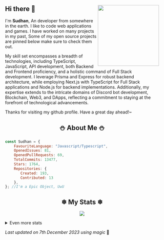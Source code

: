 ## Hi there 👋 <img align="right" src="https://avatars.githubusercontent.com/u/55418697?v=4" width="200" />
I'm **Sudhan**, An developer from somewhere in the earth. I like to code web applications and games. I have worked on many projects in my past, Some of my open source projects are pinned below make sure to check them out.

My skill set encompasses a breadth of technologies, including TypeScript, JavaScript, API development, both Backend and Frontend proficiency, and a holistic command of Full Stack development. I leverage Prisma and Express for robust backend architecture, while employing Next.js with TypeScript for Full Stack applications and Node.js for backend implementations. Additionally, my expertise extends to the intricate domains of Discord bot development, Blockchain, Web3, and DApps, reflecting a commitment to staying at the forefront of technological advancements.
  
Thanks for visiting my github profile. Have a great day ahead!~
  
<h2 align="center"> ⛄ About Me ⛄</h2>

```js
const Sudhan = {
    FavouriteLanguage: "Javascript/Typescript",
    OpenedIssues: 81,
    OpenedPullRequests: 69,
    TotalCommits: 13477,
    Stars: 1764,
    Repositories: {
       Created: 193,
       Contributed: 13
    },
}; //I'm a Epic Object, UwU
```
  
<h2 align="center"> ❄ My Stats ❄</h2>
<p align="center">
<img src="https://github-readme-streak-stats.herokuapp.com/?user=SudhanPlayz&theme=tokyonight">
</p>
<details>
  <summary>
      Even more stats
  </summary>
  <p align="center">
    <img src="https://github-profile-trophy.vercel.app/?username=SudhanPlayz&theme=dracula">
    <img src="https://github-readme-stats.vercel.app/api?username=SudhanPlayz&theme=tokyonight&count_private=true&show_icons=true&include_all_commits=true">
  </p>
</details>
  
<!-- Last updated on Thu Dec 07 2023 12:26:46 GMT+0000 (Coordinated Universal Time) ;-;-->
<i>Last updated on 7th December 2023 using magic</i> 🎄 